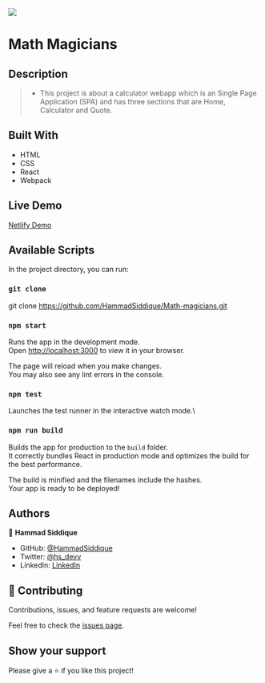 ![](https://img.shields.io/badge/Microverse-blueviolet)

# Math Magicians

## Description

> - This project is about a calculator webapp which is an Single Page Application (SPA) and has three sections that are Home, Calculator and Quote.

## Built With

- HTML
- CSS
- React
- Webpack

## Live Demo

[Netlify Demo](https://62a516a5a027846fe99c7448--heartfelt-pothos-ca1b87.netlify.app/)

## Available Scripts

In the project directory, you can run:

### `git clone`

git clone https://github.com/HammadSiddique/Math-magicians.git

### `npm start`

Runs the app in the development mode.\
Open [http://localhost:3000](http://localhost:3000) to view it in your browser.

The page will reload when you make changes.\
You may also see any lint errors in the console.

### `npm test`

Launches the test runner in the interactive watch mode.\

### `npm run build`

Builds the app for production to the `build` folder.\
It correctly bundles React in production mode and optimizes the build for the best performance.

The build is minified and the filenames include the hashes.\
Your app is ready to be deployed!

## Authors

👤 **Hammad Siddique**

- GitHub: [@HammadSiddique](https://github.com/HammadSiddique)
- Twitter: [@hs_devv](https://twitter.com/hs_devv)
- LinkedIn: [LinkedIn](https://www.linkedin.com/in/hammad-siddique-6a5469231/)

## 🤝 Contributing

Contributions, issues, and feature requests are welcome!

Feel free to check the [issues page](../../issues/).

## Show your support

Please give a ⭐️ if you like this project!

